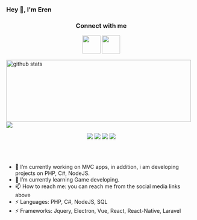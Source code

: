 ### Hey 👋, I'm Eren

<h3 align="center">Connect with me</h3>
<p align="center">
  <a href= "https://www.instagram.com/ep.eren/"><img width="48px" src="https://cdn.jsdelivr.net/npm/simple-icons@v3/icons/instagram.svg"/></a>
  <a href= "mailto:kurteren07@gmail.com"><img width="48px" src="https://cdn.jsdelivr.net/npm/simple-icons@v3/icons/gmail.svg"/></a>
</p>

<p>
  <img align="left" width="490" height="165" src="https://github-readme-stats.vercel.app/api/?username=erenkrt&show_icons=true&title_color=fffffff&icon_color=000000&text_color=000000" alt="github stats"/>
  
  <img align="center" src="https://github-readme-stats.anuraghazra1.vercel.app/api/top-langs/?username=erenkrt" />
 
  <p align="center">
    <img src="https://views.whatilearened.today/views/github/erenkrt/views.svg"/>
    <a href="https://github.com/erenkrt?tab=followers"><img src="https://img.shields.io/github/followers/erenkrt?color=%234CC61E&label=GitHub%20Followers%20%3A"/></a>
    <a href="https://github.com/erenkrt?tab=repositories"><img src="https://badges.frapsoft.com/os/v2/open-source.svg?v=103"/></a>
    <a href="mailto:kurteren07@gmail.com"><img src="https://img.shields.io/badge/Ask%20me-anything-1abc9c.svg"/></a>
  </p>
</p>
<br/><br/>

- 🔭 I’m currently working on MVC apps, in addition, i am developing projects on PHP, C#, NodeJS.
- 🌱 I’m currently learning Game developing.
- 📫 How to reach me: you can reach me from the social media links above
- ⚡ Languages: PHP, C#, NodeJS, SQL
- ⚡ Frameworks: Jquery, Electron, Vue, React, React-Native, Laravel
